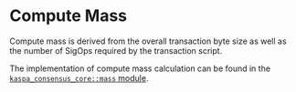 # Compute Mass

Compute mass is derived from the overall transaction byte size as well as the number of SigOps required by the transaction script.

The implementation of compute mass calculation can be found in the [`kaspa_consensus_core::mass` module](https://github.com/kaspanet/rusty-kaspa/blob/master/consensus/core/src/mass/mod.rs).
